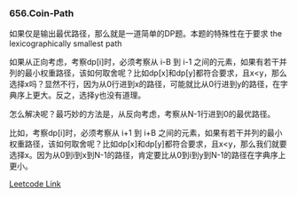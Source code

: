 ### 656.Coin-Path

如果仅是输出最优路径，那么就是一道简单的DP题。本题的特殊性在于要求 the lexicographically smallest path

如果从正向考虑，考察dp[i]时，必须考察从 i-B 到 i-1 之间的元素，如果有若干并列的最小权重路径，该如何取舍呢？比如dp[x]和dp[y]都符合要求，且x<y，那么选择x吗？显然不行，因为从0行进到x的路径，可能就比从0行进到y的路径，在字典序上更大。反之，选择y也没有道理。

怎么解决呢？最巧妙的方法是，从反向考虑，考察从N-1行进到0的最优路径。

比如，考察dp[i]时，必须考察从 i+1 到 i+B 之间的元素，如果有若干并列的最小权重路径，该如何取舍呢？比如dp[x]和dp[y]都符合要求，且x<y，那么我们就要选择x。因为从0到i到x到N-1的路径，肯定要比从0到i到y到N-1的路径在字典序上更小。


[Leetcode Link](https://leetcode.com/problems/coin-path)